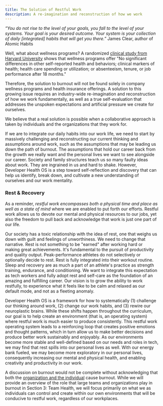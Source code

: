 ```yaml
---
title: The Solution of Restful Work
description: A re-imagination and reconstruction of how we work
---
```


<em>“You do not rise to the level of your goals, you fall to the level of your systems. Your goal is your desired outcome. Your system is your collection of daily [integrated] habits that will get you there.”</em> James Clear, author of Atomic Habits

Well, what about wellness programs? A randomized [clinical study from Harvard University](https://jamanetwork.com/journals/jama/fullarticle/2730614) shows that wellness programs offer "No significant differences in other self-reported health and behaviors; clinical markers of health; health care spending or utilization; or absenteeism, tenure, or job performance after 18 months." 

Therefore, the solution to burnout will not be found solely in company wellness programs and health insurance offerings. A solution to this growing issue requires an industry-wide re-imagination and reconstruction of how we work fundamentally, as well as a true self-evaluation that addresses the unspoken expectations and artificial pressure we create for ourselves. 

We believe that a real solution is possible when a collaborative approach is taken by individuals and the organizations that they work for.

If we are to integrate our daily habits into our work life, we need to start by massively challenging and reconstructing our current thinking and assumptions around work, such as the assumptions that may be leading us down the path of burnout. The assumptions that hold our career back from the growth we really want and the personal lives we want to see alongside our career. Society and family structures teach us so many faulty ideas about work. They are ingrained in us and hard to shake. However, Developer Health OS is a step toward self-reflection and discovery that can help us identify, break down, and cultivate a new understanding of ourselves and our work mentality.

### Rest & Recovery

As a reminder, <em>restful work encompasses both a physical time and place as well as a state of mind</em> where we are enabled to put forth our efforts. Restful work allows us to devote our mental and physical resources to our jobs, yet also the freedom to pull back and acknowledge that work is just one part of our life. 

Our society has a toxic relationship with the idea of rest, one that weighs us down with guilt and feelings of unworthiness. We need to change that narrative. Rest is not something to be "earned" after working hard or making great achievements. It's fundamental to the pursuit of productivity and quality output. Peak-performance athletes do not selectively or optionally decide to rest. Rest is fully integrated into their workout routine. Sleep and recovery are as much a part of an athlete's practice as strength training, endurance, and conditioning. We want to integrate this expectation as tech workers and fully adopt rest and self-care as the foundation of an amazing and fulfilling career. Our vision is to grow the ability to work restfully, to experience what it feels like to be calm and relaxed as our default mode, and not as a fleeting anomaly.

Developer Health OS is a framework for how to systematically (1) challenge our thinking around work, (2) change our work habits, and (3) rewire our neuroplastic brains. While these shifts happen throughout the curriculum, our goal is to help create an environment (that is, an operating system) where restful work is much easier to produce consistently. This restful work operating system leads to a reinforcing loop that creates positive emotions and thought patterns, which in turn allow us to make better decisions and produce better work sustainably and enjoyably. As our environments become more stable and well-defined based on our needs and roles in tech, we may find that rest spills into our personal lives as well. With our energy bank fueled, we may become more exploratory in our personal lives, consequently increasing our mental and physical health, and enabling creativity and productivity in our work. 

A discussion on burnout would not be complete without acknowledging that both the [organization and the individual](https://ssir.org/articles/entry/burnout_from_an_organizational_perspective) cause burnout. While we will provide an overview of the role that large teams and organizations play in burnout in Section 3: Team Health, we will focus primarily on what we as individuals can control and create within our own environments that will be conducive to restful work, regardless of our workplaces.
